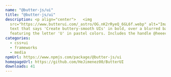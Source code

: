 ```yaml
---
name: "@butter-js/ui"
title: "@butter-js/ui"
description: <p align="center">   <img
  src="https://www.butterui.com/_astro/OG.nK2rRyeQ_6GL6f.webp" alt="Image with
  text that says 'Create buttery-smooth UIs' in bold, over a blurred background
  featuring the letter 'U' in pastel colors. Includes the handle @heeector00
categories:
  - css+ui
  - frameworks
  - media
npmUrl: https://www.npmjs.com/package/@butter-js/ui
homepageUrl: https://github.com/HeJimenez00/ButterUI
downloads: 41
---
```

